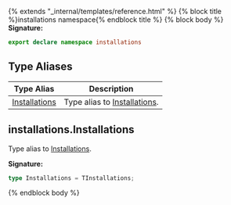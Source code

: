 {% extends "_internal/templates/reference.html" %}
{% block title %}installations namespace{% endblock title %}
{% block body %}
<b>Signature:</b>

```typescript
export declare namespace installations 
```

## Type Aliases

|  Type Alias | Description |
|  --- | --- |
|  [Installations](./firebase-admin.installations_n.md#installationsinstallations) | Type alias to [Installations](./firebase-admin.installations.installations.md#installations_class)<!-- -->. |

## installations.Installations

Type alias to [Installations](./firebase-admin.installations.installations.md#installations_class)<!-- -->.

<b>Signature:</b>

```typescript
type Installations = TInstallations;
```
{% endblock body %}

